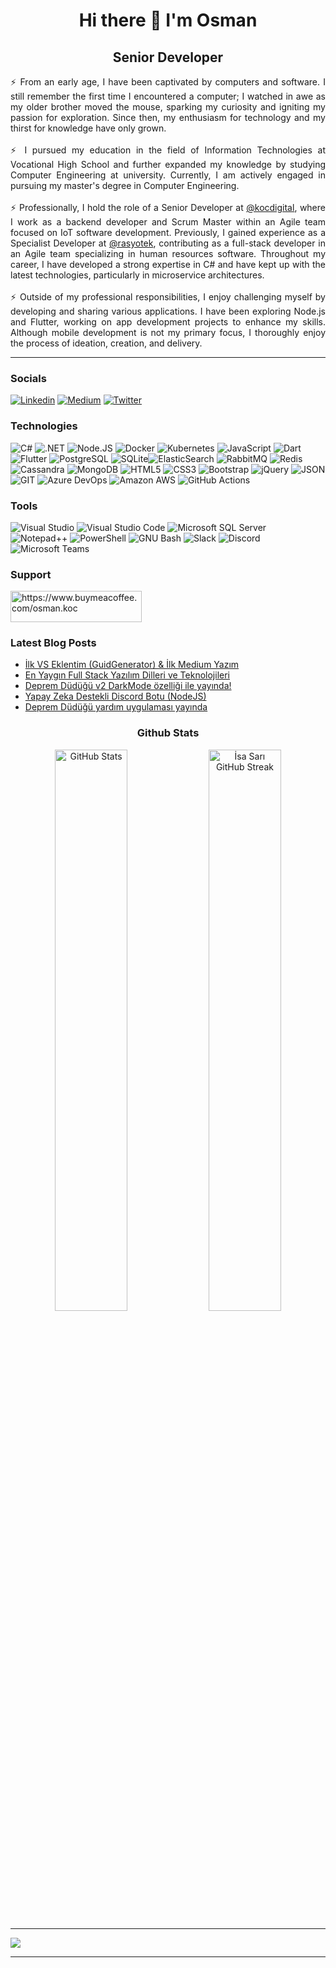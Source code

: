 <h1 align="center"> Hi there 👋 I'm Osman</h1>
<h2 align="center"> Senior Developer </h2>
<p align="justify"> ⚡ From an early age, I have been captivated by computers and software. I still remember the first time I encountered a computer; I watched in awe as my older brother moved the mouse, sparking my curiosity and igniting my passion for exploration. Since then, my enthusiasm for technology and my thirst for knowledge have only grown.
 <br /><br />
 ⚡ I pursued my education in the field of Information Technologies at Vocational High School and further expanded my knowledge by studying Computer Engineering at university. Currently, I am actively engaged in pursuing my master's degree in Computer Engineering.
<br /><br />
 ⚡ Professionally, I hold the role of a Senior Developer at <a href="https://www.kocdigital.com/en-us/home" target="_blank">@kocdigital</a>, where I work as a backend developer and Scrum Master within an Agile team focused on IoT software development. Previously, I gained experience as a Specialist Developer at <a href="https://rasyotek.com.tr/" target="_blank">@rasyotek</a>, contributing as a full-stack developer in an Agile team specializing in human resources software. Throughout my career, I have developed a strong expertise in C# and have kept up with the latest technologies, particularly in microservice architectures.
<br /><br />
 ⚡ Outside of my professional responsibilities, I enjoy challenging myself by developing and sharing various applications. I have been exploring Node.js and Flutter, working on app development projects to enhance my skills. Although mobile development is not my primary focus, I thoroughly enjoy the process of ideation, creation, and delivery.
</p>
<hr>


<h3>Socials</h3>

 [![Linkedin](https://img.shields.io/badge/LinkedIn-0077B5?style=for-the-badge&logo=linkedin&logoColor=white)](https://linkedin.com/in/osman-koc) [![Medium](https://img.shields.io/badge/Medium-12100E?style=for-the-badge&logo=medium&logoColor=white)](https://medium.com/@osman.koc) [![Twitter](https://img.shields.io/badge/Twitter-1DA1F2?style=for-the-badge&logo=twitter&logoColor=white)](https://twitter.com/osmkoc) 


  
<h3>Technologies</h3>

![C#](https://img.shields.io/badge/C%23-239120?style=for-the-badge&logo=c-sharp&logoColor=white) ![.NET](https://img.shields.io/badge/.NET-5C2D91?style=for-the-badge&logo=.net&logoColor=white) ![Node.JS](https://img.shields.io/badge/Node.js-43853D?style=for-the-badge&logo=node.js&logoColor=white) ![Docker](https://img.shields.io/badge/docker-%230db7ed.svg?style=for-the-badge&logo=docker&logoColor=white) ![Kubernetes](https://img.shields.io/badge/kubernetes-%23326ce5.svg?style=for-the-badge&logo=kubernetes&logoColor=white) ![JavaScript](https://img.shields.io/badge/JavaScript-F7DF1E?style=for-the-badge&logo=javascript&logoColor=black) ![Dart](https://img.shields.io/badge/Dart-0175C2?style=for-the-badge&logo=dart&logoColor=white) ![Flutter](https://img.shields.io/badge/Flutter-02569B?style=for-the-badge&logo=flutter&logoColor=white) ![PostgreSQL](https://img.shields.io/badge/PostgreSQL-316192?style=for-the-badge&logo=postgresql&logoColor=white) ![SQLite](https://img.shields.io/badge/SQLite-07405E?style=for-the-badge&logo=sqlite&logoColor=white)![ElasticSearch](https://img.shields.io/badge/elastic%20search-005571?style=for-the-badge&logo=elasticsearch&logoColor=white) ![RabbitMQ](https://img.shields.io/badge/rabbitmq-%23FF6600.svg?&style=for-the-badge&logo=rabbitmq&logoColor=white) ![Redis](https://img.shields.io/badge/redis-%23DD0031.svg?&style=for-the-badge&logo=redis&logoColor=white) ![Cassandra](https://img.shields.io/badge/Cassandra-1287B1?style=for-the-badge&logo=apache%20cassandra&logoColor=white) ![MongoDB](https://img.shields.io/badge/MongoDB-4EA94B?style=for-the-badge&logo=mongodb&logoColor=white) ![HTML5](https://img.shields.io/badge/HTML5-E34F26?style=for-the-badge&logo=html5&logoColor=white) ![CSS3](https://img.shields.io/badge/CSS3-1572B6?style=for-the-badge&logo=css3&logoColor=white) ![Bootstrap](https://img.shields.io/badge/Bootstrap-563D7C?style=for-the-badge&logo=bootstrap&logoColor=white) ![jQuery](https://img.shields.io/badge/jQuery-0769AD?style=for-the-badge&logo=jquery&logoColor=white) ![JSON](https://img.shields.io/badge/json%20web%20tokens-323330?style=for-the-badge&logo=json-web-tokens&logoColor=pink) ![GIT](https://img.shields.io/badge/GIT-E44C30?style=for-the-badge&logo=git&logoColor=white) ![Azure DevOps](https://img.shields.io/badge/Azure_DevOps-0078D7?style=for-the-badge&logo=azure-devops&logoColor=white) ![Amazon AWS](https://img.shields.io/badge/Amazon_AWS-FF9900?style=for-the-badge&logo=amazonaws&logoColor=white) ![GitHub Actions](https://img.shields.io/badge/GitHub_Actions-2088FF?style=for-the-badge&logo=github-actions&logoColor=white)



<h3>Tools</h3>

![Visual Studio](https://img.shields.io/badge/Visual_Studio-5C2D91?style=for-the-badge&logo=visual%20studio&logoColor=white) ![Visual Studio Code](https://img.shields.io/badge/Visual_Studio_Code-0078D4?style=for-the-badge&logo=visual%20studio%20code&logoColor=white)  ![Microsoft SQL Server](https://img.shields.io/badge/Microsoft_SQL_Server-CC2927?style=for-the-badge&logo=microsoft-sql-server&logoColor=white) ![Notepad++](https://img.shields.io/badge/Notepad++-90E59A.svg?style=for-the-badge&logo=notepad%2B%2B&logoColor=black) ![PowerShell](https://img.shields.io/badge/powershell-5391FE?style=for-the-badge&logo=powershell&logoColor=white) ![GNU Bash](https://img.shields.io/badge/GNU%20Bash-4EAA25?style=for-the-badge&logo=GNU%20Bash&logoColor=white) ![Slack](https://img.shields.io/badge/Slack-4A154B?style=for-the-badge&logo=slack&logoColor=white) ![Discord](https://img.shields.io/badge/Discord-7289DA?style=for-the-badge&logo=discord&logoColor=white) ![Microsoft Teams](https://img.shields.io/badge/Microsoft_Teams-6264A7?style=for-the-badge&logo=microsoft-teams&logoColor=white)


<h3>Support</h3>
<p>
<a href="https://www.buymeacoffee.com/osman.koc"> <img align="center" src="https://cdn.buymeacoffee.com/buttons/v2/default-yellow.png" height="50" width="210" alt="https://www.buymeacoffee.com/osman.koc" /></a>
</p>

<h3>Latest Blog Posts</h3>
<p align="left">
 
<!-- blog-post-list:start -->
- [İlk VS Eklentim &lpar;GuidGenerator&rpar; &amp; İlk Medium Yazım](https://osmkoc.com/ilk-vs-eklentim-guidgenerator-ilk-medium-yazim/)
- [En Yaygın Full Stack Yazılım Dilleri ve Teknolojileri](https://osmkoc.com/en-yaygin-full-stack-yazilim-dilleri-ve-teknolojileri/)
- [Deprem Düdüğü v2 DarkMode özelliği ile yayında!](https://osmkoc.com/deprem-dudugu-v2-dark-mode-ozelligi-ile-yayinda/)
- [Yapay Zeka Destekli Discord Botu &lpar;NodeJS&rpar;](https://osmkoc.com/yapay-zeka-destekli-discord-botu-nodejs/)
- [Deprem Düdüğü yardım uygulaması yayında](https://osmkoc.com/deprem-dudugu-yardim-uygulamasi-yayinda/)
<!-- blog-post-list:end --> 
 
</p>


<div align="center">
<h3 align="center">Github Stats</h3>
    <img alt="GitHub Stats" width="48%" src="https://github-readme-stats.vercel.app/api?username=osman-koc&show_icons=true&theme=radical&count_private=true">
    <img alt="İsa Sarı GitHub Streak" width="48%" src="https://github-readme-streak-stats.herokuapp.com/?user=osman-koc&theme=algolia&hide_border=true">
</div>

<hr>

![](https://komarev.com/ghpvc/?username=osman-koc)

<hr>
